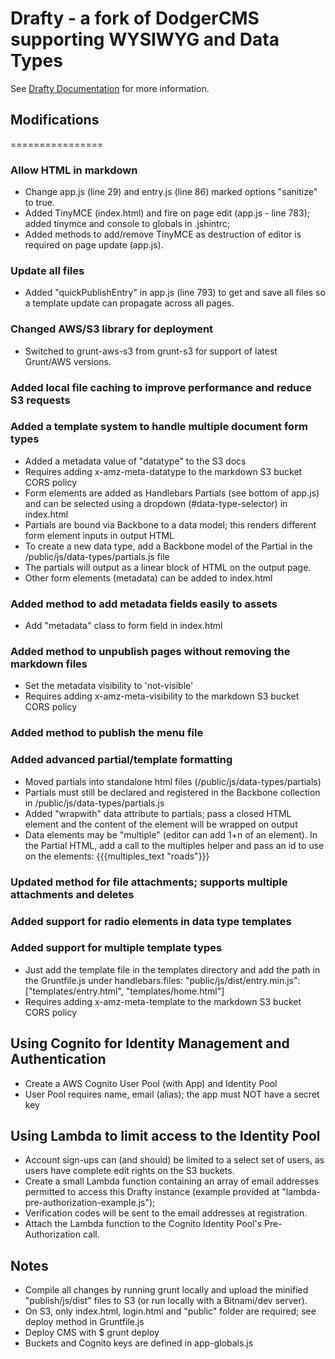 # Drafty - a fork of DodgerCMS supporting WYSIWYG and Data Types
See [Drafty Documentation](http://www.draftycms.com/) for more information.

## Modifications
================

### Allow HTML in markdown
- Change app.js (line 29) and entry.js (line 86) marked options "sanitize" to true.
- Added TinyMCE (index.html) and fire on page edit (app.js - line 783); added tinymce and console to globals in .jshintrc;
- Added methods to add/remove TinyMCE as destruction of editor is required on page update (app.js).

### Update all files
- Added "quickPublishEntry" in app.js (line 793) to get and save all files so a template update can propagate across all pages.

### Changed AWS/S3 library for deployment
- Switched to grunt-aws-s3 from grunt-s3 for support of latest Grunt/AWS versions.

### Added local file caching to improve performance and reduce S3 requests

### Added a template system to handle multiple document form types
- Added a metadata value of "datatype" to the S3 docs
- Requires adding <ExposeHeader>x-amz-meta-datatype</ExposeHeader> to the markdown S3 bucket CORS policy
- Form elements are added as Handlebars Partials (see bottom of app.js) and can be selected using a dropdown (#data-type-selector) in index.html
- Partials are bound via Backbone to a data model; this renders different form element inputs in output HTML
- To create a new data type, add a Backbone model of the Partial in the /public/js/data-types/partials.js file
- The partials will output as a linear block of HTML on the output page.
- Other form elements (metadata) can be added to index.html

### Added method to add metadata fields easily to assets
- Add "metadata" class to form field in index.html

### Added method to unpublish pages without removing the markdown files
- Set the metadata visibility to 'not-visible'
- Requires adding <ExposeHeader>x-amz-meta-visibility</ExposeHeader> to the markdown S3 bucket CORS policy

### Added method to publish the menu file

### Added advanced partial/template formatting
- Moved partials into standalone html files (/public/js/data-types/partials)
- Partials must still be declared and registered in the Backbone collection in /public/js/data-types/partials.js
- Added "wrapwith" data attribute to partials; pass a closed HTML element and the content of the element will be wrapped on output
- Data elements may be "multiple" (editor can add 1+n of an element). In the Partial HTML, add a call to the multiples helper and pass an id to use on the elements: {{{multiples_text "roads"}}}

### Updated method for file attachments; supports multiple attachments and deletes

### Added support for radio elements in data type templates

### Added support for multiple template types
- Just add the template file in the templates directory and add the path in the Gruntfile.js under handlebars.files: "public/js/dist/entry.min.js": ["templates/entry.html", "templates/home.html"]
- Requires adding <ExposeHeader>x-amz-meta-template</ExposeHeader> to the markdown S3 bucket CORS policy

## Using Cognito for Identity Management and Authentication
- Create a AWS Cognito User Pool (with App) and Identity Pool
- User Pool requires name, email (alias); the app must NOT have a secret key

## Using Lambda to limit access to the Identity Pool
- Account sign-ups can (and should) be limited to a select set of users, as users have complete edit rights on the S3 buckets.
- Create a small Lambda function containing an array of email addresses permitted to access this Drafty instance (example provided at "lambda-pre-authorization-example.js");
- Verification codes will be sent to the email addresses at registration.
- Attach the Lambda function to the Cognito Identity Pool's Pre-Authorization call.

Notes
----
- Compile all changes by running grunt locally and upload the minified "publish/js/dist" files to S3 (or run locally with a Bitnami/dev server).
- On S3, only index.html, login.html and "public" folder are required; see deploy method in Gruntfile.js
- Deploy CMS with $ grunt deploy
- Buckets and Cognito keys are defined in app-globals.js

